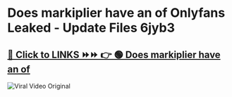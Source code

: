 
 # Does markiplier have an of Onlyfans Leaked - Update Files 6jyb3

## <h2><a href="https://clipsfans.com/Does_markiplier_have_an_of&ref=git">🔗 Click to LINKS ⏩⏩ 👉 🟢 Does markiplier have an of </a></h2>

<a href="https://clipsfans.com/Does_markiplier_have_an_of&ref=git" rel="nofollow" data-target="animated-image.originalLink"><img src="https://i.ibb.co.com/xMMVF88/686577567.gif" alt="Viral Video Original" style="max-width: 100%; display: inline-block;" data-target="animated-image.originalImage"></a>

